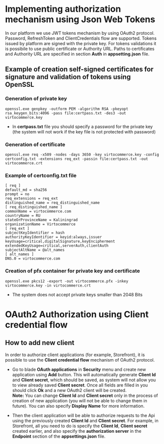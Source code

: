 # Implementing authorization mechanism using Json Web Tokens

In our platform we use JWT tokens mechanism by using OAuth2 protocol. Password, RefreshToken and ClientCredentials flow are supported. Tokens issued by platform are signed with the private key. For tokens validations it is possibile to use public certificate or Authority URL. Paths to certificates and Authority URL are specified in section **Auth** in **appsetting.json** file. 

## Example of creation self-signed certificates for signature and validation of tokens using OpenSSL

### Generation of private key
`openssl.exe genpkey -outform PEM -algorithm RSA -pkeyopt rsa_keygen_bits:4096 -pass file:certpass.txt -des3 -out virtocommerce.key`
- In **certpass.txt** file you should specify a password for the private key (the system will not work if the key file is not protected with password)

### Generation of certificate
`openssl.exe req -x509 -nodes -days 3650 -key virtocommerce.key -config certconfig.txt -extensions req_ext -passin file:certpass.txt -out virtocommerce.crt`

### Example of certconfig.txt file
    [ req ]
    default_md = sha256
    prompt = no
    req_extensions = req_ext
    distinguished_name = req_distinguished_name
    [ req_distinguished_name ]
    commonName = virtocommerce.com
    countryName = RU
    stateOrProvinceName = Kaliningrad
    organizationName = Virtocommerce
    [ req_ext ]
    subjectKeyIdentifier = hash
    authorityKeyIdentifier = keyid:always,issuer
    keyUsage=critical,digitalSignature,keyEncipherment
    extendedKeyUsage=critical,serverAuth,clientAuth
    subjectAltName = @alt_names
    [ alt_names ]
    DNS.0 = virtocommerce.com
###  Creation of pfx container for private key and certificate
`openssl.exe pkcs12 -export -out virtocommerce.pfx -inkey virtocommerce.key -in virtocommerce.crt`
- The system does not accept private keys smaller than 2048 Bits

# OAuth2 Authorization using Client credential flow
## How to add new client
In order to authorize client applications (for example, Storefront), it is possible to use the **Client credential flow** mechanism of  OAuth2 protocol.
- Go to blade **OAuth applications** in **Security** menu and create new application using **Add** button. This will automatically generate **Client Id** and **Client secret**, which should be saved, as system will not allow you to view already saved **Client secret**. Once all fields are filled in you should click **Ok** and a new OAuth2 client will be created.<br>
**Note:** You can change **Client Id** and **Client secret** only in the process of creation of new application (you will not be able to change them in future). You can also specify **Display Name** for more information.

- Then the client application will be able to authorize requests to the Api using the previously created **Client Id** and **Client secret**.
For example, in Storefront, all you need to do is specify the **Client Id**, **Client secret** created earlier, and also specify the **authorization server** in the **Endpoint** section of the **appsettings.json** file.
